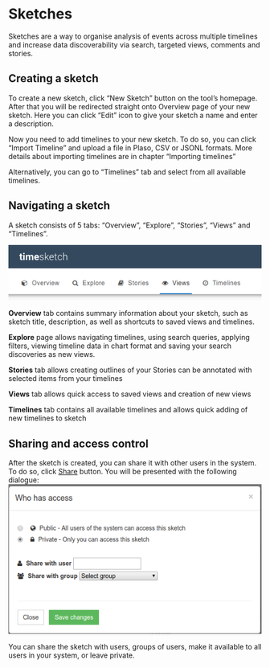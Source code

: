 # Sketches

Sketches are a way to organise analysis of events across multiple timelines and increase data discoverability via search, targeted views, comments and stories. 

## Creating a sketch
To create a new sketch, click “New Sketch” button on the tool’s homepage. After that you will be redirected straight onto Overview page of your new sketch. Here you can click “Edit” icon to give your sketch a name and enter a description.

Now you need to add timelines to your new sketch. To do so, you can click “Import Timeline” and upload a file in Plaso, CSV or JSONL formats. More details about importing timelines are in chapter “Importing timelines”

Alternatively, you can go to “Timelines” tab and select from all available timelines.

## Navigating a sketch
A sketch consists of 5 tabs: “Overview”, “Explore”, “Stories”, “Views” and “Timelines”.

![navigation bar](images/Navigation.png)

**Overview** tab contains summary information about your sketch, such as sketch title, description, as well as shortcuts to saved views and timelines.

**Explore** page allows navigating timelines, using search queries, applying filters, viewing timeline data in chart format and saving your search discoveries as new views.

**Stories** tab allows creating outlines of your Stories can be annotated with selected items from your timelines

**Views** tab allows quick access to saved views and creation of new views

**Timelines** tab contains all available timelines and allows quick adding of new timelines to sketch

## Sharing and access control
After the sketch is created, you can share it with other users in the system. To do so, click [Share](images/sharebutton.png) button. You will be presented with the following dialogue:
![Share dialogue](images/Sharingdialog.png) 

You can share the sketch with users, groups of users, make it available to all users in your system, or leave private.
